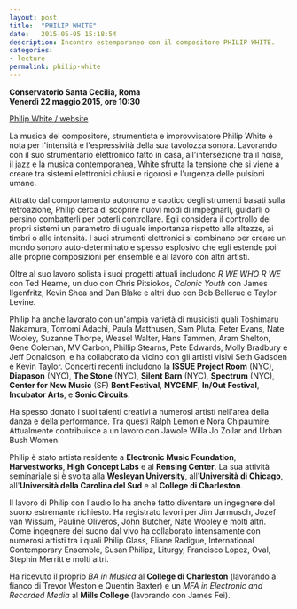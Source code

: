 ```yaml
---
layout: post
title:  "PHILIP WHITE"
date:   2015-05-05 15:18:54
description: Incontro estemporaneo con il compositore PHILIP WHITE.
categories:
- lecture
permalink: philip-white
---
```


**Conservatorio Santa Cecilia, Roma**   
**Venerdì 22 maggio 2015, ore 10:30**

[Philip White / website](http://prwhite.net)

La musica del compositore, strumentista e improvvisatore Philip White è
nota per l'intensità e  l'espressività  della  sua  tavolozza  sonora.
Lavorando  con  il  suo   strumentario   elettronico   fatto   in   casa,
all'intersezione tra il noise, il jazz e la musica contemporanea,  White
sfrutta la tensione che si viene a creare tra sistemi elettronici chiusi
e rigorosi e l'urgenza delle pulsioni umane.

Attratto dal comportamento autonomo e  caotico  degli  strumenti  basati
sulla retroazione, Philip cerca di scoprire nuovi  modi  di  impegnarli,
guidarli o persino combatterli per poterli controllare.  Egli  considera
il controllo dei  propri  sistemi  un  parametro  di  uguale  importanza
rispetto alle altezze, ai timbri o alle  intensità.  I  suoi  strumenti
elettronici si combinano per creare un mondo sonoro  auto-determinato  e
spesso esplosivo che egli estende  poi  alle  proprie  composizioni  per
ensemble e al lavoro con altri artisti.

Oltre al suo lavoro solista i suoi progetti attuali includono *R WE WHO R
WE* con Ted Hearne, un duo con Chris Pitsiokos, *Colonic Youth*  con  James
Ilgenfritz, Kevin Shea and Dan Blake e altri  duo  con  Bob  Bellerue  e
Taylor Levine.

Philip ha anche lavorato con un'ampia varietà di musicisti quali Toshimaru
Nakamura, Tomomi Adachi, Paula Matthusen, Sam Pluta, Peter  Evans,  Nate
Wooley, Suzanne Thorpe, Weasel Walter, Hans Tammen, Aram  Shelton,  Gene
Coleman, MV Carbon, Phillip Stearns, Pete Edwards, Molly Bradbury e Jeff
Donaldson, e ha collaborato  da  vicino  con  gli  artisti  visivi  Seth
Gadsden e Kevin Taylor. Concerti recenti includono la **ISSUE Project Room**
(NYC), **Diapason** (NYC), **The Stone**  (NYC),  **Silent  Barn**  (NYC),  **Spectrum**
(NYC), **Center for New Music** (SF) **Bent Festival**, **NYCEMF**, **In/Out Festival**,
**Incubator Arts**, e **Sonic Circuits**.

Ha spesso donato i suoi talenti creativi a  numerosi  artisti  nell'area
della  danza  e  della  performance.  Tra  questi  Ralph  Lemon  e  Nora
Chipaumire. Attualmente contribuisce a un lavoro  con  Jawole  Willa  Jo
Zollar and Urban Bush Women.

Philip  è  stato  artista  residente  a  **Electronic  Music  Foundation**,
**Harvestworks**, **High Concept Labs** e al **Rensing Center**.  La  sua  attività
seminariale si è svolta alla **Wesleyan  University**,  all'**Università  di
Chicago**,  all'**Università  della  Carolina  del  Sud**  e  al  **College  di
Charleston**.

Il lavoro di Philip con l'audio lo ha anche fatto diventare un ingegnere
del suono estremante richiesto. Ha registrato lavori per  Jim  Jarmusch,
Jozef van Wissum, Pauline Oliveros, John Butcher, Nate  Wooley  e  molti
altri. Come ingegnere del suono dal vivo ha collaborato intensamente con
numerosi artisti tra i quali Philip Glass, Eliane Radigue, International
Contemporary Ensemble, Susan Philipz, Liturgy,  Francisco  Lopez,  Oval,
Stephin Merritt e molti altri.

Ha ricevuto il proprio *BA in Musica* al **College di Charleston**  (lavorando
a fianco di Trevor Weston e Quentin Baxter) e un *MFA in  Electronic  and
Recorded Media* al **Mills College** (lavorando con James Fei).
